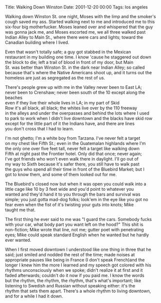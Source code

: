 Title: Walking Down Winston
Date: 2001-12-20 00:00
Tags: los angeles

Walking down Winston St. one night, Moses with the limp and the smoker's  
cough saved my ass. Started walking next to me and introduced me to this  
six-four big motherfucker. Moses leaned over and whispered that the guy  
was gonna jack me, and Moses escorted me, we all three walked past  
Indian Alley to Main St., where there were cars and lights; toward the  
Canadian building where I lived.  
  
Even that wasn't totally safe; a guy got stabbed in the Mexican  
restaurant in my building one time. I know 'cause he staggered out down  
the block to die; left a trail of blood in front of my door, but Main  
St. was better than Winston St. in the dark near Indian Alley; so called  
because that's where the Native Americans shoot up, and it turns out the  
homeless are just as segregated as the rest of us.  
  
There's people grew up with me in the Valley never been to East LA;  
never been to Crenshaw; never been south of the 10 except along the beaches  
even if they live their whole lives in LA; in my part of Skid  
Row it's all black, all black; the whites live over by the 110 freeway  
in the alleys and under the overpasses and behind the lots where I used  
to park to work when I didn't live downtown and the blacks have skid row  
except for the little part of it the Indians have, and there are lines  
you don't cross that I had to learn.  
  
I'm not ghetto; I'm a white boy from Tarzana. I've never felt a target  
on my chest like Fifth St.; even in the Guatemalan highlands where I'm  
the only one over five feet tall, never felt a target like walking down  
Fifth at night past the Frontier hotel. Only did that once; never again;  
I've got friends who won't even walk there in daylight. I'll go out of  
my way to Sixth because it's safer there, you still have to walk past  
the guys who spend all their time in front of the Bluebird Market; but I  
got to know them, and some of them looked out for me.  
  
The Bluebird's closed now but when it was open you could walk into a  
little cage like 10 by 3 feet wide and you'd point to whatever you  
wanted and they'd hand it to you through the bars and survival was  
simple; you just gotta mad-dog folks; look'em in the eye like you got no  
fear even when the fist of it's twisting your guts into knots; Mike  
taught me that.  
  
The first thing he ever said to me was "I guard the cars. Somebody fucks  
with your car, what body part you want left on the hood?" This shit is  
non-fiction; Mike wrote that line, not me; gutter poet with penetrating  
eyes; Mike could speak standard English when he wanted but he hardly  
ever wanted.  
  
When I first moved downtown I understood like one thing in three that he  
said; just smiled and nodded the rest of the time; made noises at  
appropriate pauses like being in France (I don't speak French)and the  
longer I knew him the more I learned and my speech got colored with his  
rhythms unconsciously when we spoke; didn't realize it at first and it  
faded afterwards; couldn't do it now if you paid me. I know the words  
but the rhythm, the rhythm, the rhythm, that's what's important; like  
listening to Swedish and Russian without speaking either: it's the  
rhythm that sets them apart. There's a whole rhythm to living downtown,  
and for a while I had it down.  
